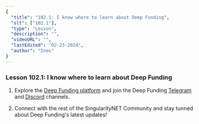 ```yaml
---
{
  "title": "102.1: I know where to learn about Deep Funding",
  "slt": ["102.1"],
  "type": "Lesson",
  "description": "",
  "videoURL": "",
  "lastEdited": "02-23-2024",
  "author": "Ines"
}
---
```


### **Lesson 102.1: I know where to learn about Deep Funding**

1.  Explore the [Deep Funding platform](https:/deepfunding.ai) and join the Deep Funding [Telegram](https:/t.me/deepfunding/) and [Discord](https:/discord.gg/snet/) channels.

1.  Connect with the rest of the SingularityNET Community and stay tunned about Deep Funding's latest updates!
